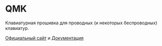 # QMK

Клавиатурная прошивка для проводных (и некоторых беспроводных) клавиатур.

[Официальный сайт](https://qmk.fm) и [Документация](https://docs.qmk.fm)
